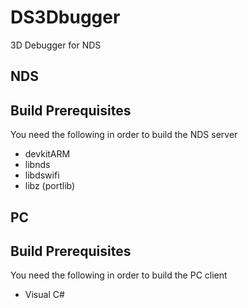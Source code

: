 DS3Dbugger
==========

3D Debugger for NDS

NDS
---

Build Prerequisites
-------------------

You need the following in order to build the NDS server

 * devkitARM
 * libnds
 * libdswifi
 * libz (portlib)

PC
--

Build Prerequisites
-------------------

You need the following in order to build the PC client

 * Visual C#
